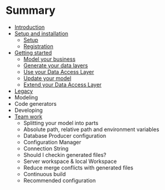 # Summary

* [Introduction](README.md)
* [Setup and installation](first_setup.md)
   * [Setup](setup.md)
   * [Registration](registration.md)
* [Getting started](getting_started.md)
   * [Model your business](model_your_business.md)
   * [Generate your data layers](generate_your_data_layers.md)
   * [Use your Data Access Layer](use_your_data_access_layer.md)
   * [Update your model](update_your_model.md)
   * [Extend your Data Access Layer](extend_your_data_access_layer.md)
* [Legacy](annexe.md)
* Modeling
* Code generators
* Developing
* [Team work](team_work.md)
   * Splitting your model into parts
   * Absolute path, relative path and environment variables
   * Database Producer configuration
   * Configuration Manager
   * Connection String
   * Should I checkin generated files?
   * Server workspace & local Workspace
   * Reduce merge conflicts with generated files
   * Continuous build
   * Recommended configuration

